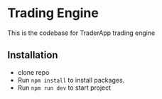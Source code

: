 # Trading Engine

This is the codebase for TraderApp trading engine

## Installation

-   clone repo
-   Run `npm install` to install packages.
-   Run `npm run dev` to start project
